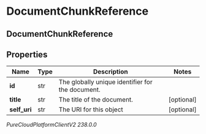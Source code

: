# DocumentChunkReference

## DocumentChunkReference

## Properties

|Name | Type | Description | Notes|
|------------ | ------------- | ------------- | -------------|
| **id** | str | The globally unique identifier for the document. | |
| **title** | str | The title of the document. | [optional] |
| **self_uri** | str | The URI for this object | [optional] |



_PureCloudPlatformClientV2 238.0.0_
